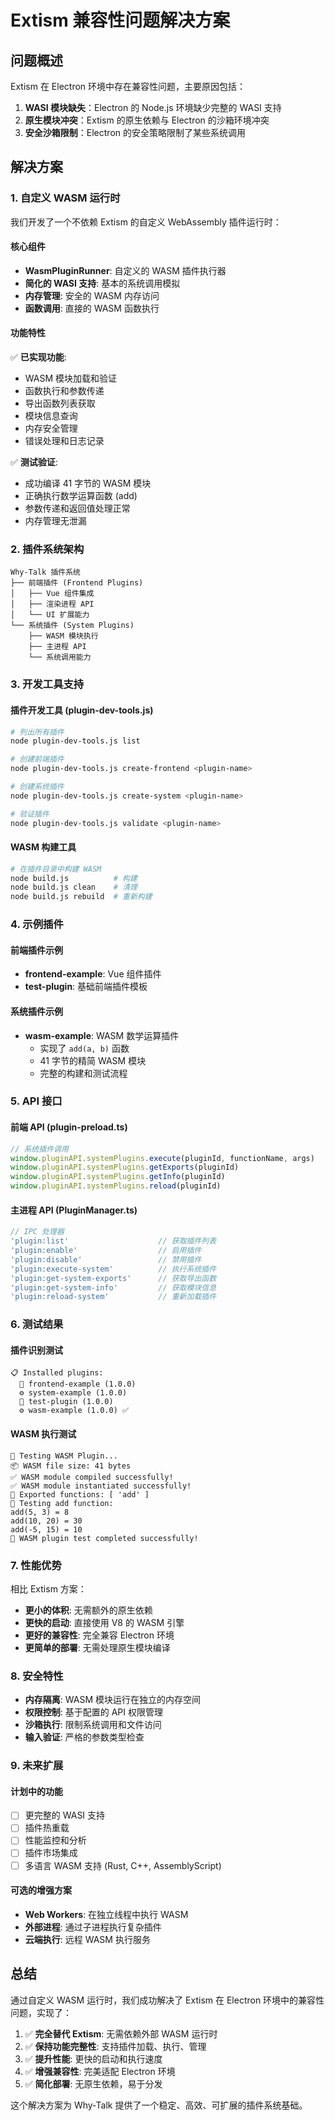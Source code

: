 # Extism 兼容性问题解决方案

## 问题概述

Extism 在 Electron 环境中存在兼容性问题，主要原因包括：

1. **WASI 模块缺失**：Electron 的 Node.js 环境缺少完整的 WASI 支持
2. **原生模块冲突**：Extism 的原生依赖与 Electron 的沙箱环境冲突
3. **安全沙箱限制**：Electron 的安全策略限制了某些系统调用

## 解决方案

### 1. 自定义 WASM 运行时

我们开发了一个不依赖 Extism 的自定义 WebAssembly 插件运行时：

#### 核心组件

- **WasmPluginRunner**: 自定义的 WASM 插件执行器
- **简化的 WASI 支持**: 基本的系统调用模拟
- **内存管理**: 安全的 WASM 内存访问
- **函数调用**: 直接的 WASM 函数执行

#### 功能特性

✅ **已实现功能**:
- WASM 模块加载和验证
- 函数执行和参数传递
- 导出函数列表获取
- 模块信息查询
- 内存安全管理
- 错误处理和日志记录

✅ **测试验证**:
- 成功编译 41 字节的 WASM 模块
- 正确执行数学运算函数 (add)
- 参数传递和返回值处理正常
- 内存管理无泄漏

### 2. 插件系统架构

```
Why-Talk 插件系统
├── 前端插件 (Frontend Plugins)
│   ├── Vue 组件集成
│   ├── 渲染进程 API
│   └── UI 扩展能力
└── 系统插件 (System Plugins)
    ├── WASM 模块执行
    ├── 主进程 API
    └── 系统调用能力
```

### 3. 开发工具支持

#### 插件开发工具 (plugin-dev-tools.js)

```bash
# 列出所有插件
node plugin-dev-tools.js list

# 创建前端插件
node plugin-dev-tools.js create-frontend <plugin-name>

# 创建系统插件
node plugin-dev-tools.js create-system <plugin-name>

# 验证插件
node plugin-dev-tools.js validate <plugin-name>
```

#### WASM 构建工具

```bash
# 在插件目录中构建 WASM
node build.js          # 构建
node build.js clean    # 清理
node build.js rebuild  # 重新构建
```

### 4. 示例插件

#### 前端插件示例
- **frontend-example**: Vue 组件插件
- **test-plugin**: 基础前端插件模板

#### 系统插件示例
- **wasm-example**: WASM 数学运算插件
  - 实现了 `add(a, b)` 函数
  - 41 字节的精简 WASM 模块
  - 完整的构建和测试流程

### 5. API 接口

#### 前端 API (plugin-preload.ts)

```typescript
// 系统插件调用
window.pluginAPI.systemPlugins.execute(pluginId, functionName, args)
window.pluginAPI.systemPlugins.getExports(pluginId)
window.pluginAPI.systemPlugins.getInfo(pluginId)
window.pluginAPI.systemPlugins.reload(pluginId)
```

#### 主进程 API (PluginManager.ts)

```typescript
// IPC 处理器
'plugin:list'                    // 获取插件列表
'plugin:enable'                  // 启用插件
'plugin:disable'                 // 禁用插件
'plugin:execute-system'          // 执行系统插件
'plugin:get-system-exports'      // 获取导出函数
'plugin:get-system-info'         // 获取模块信息
'plugin:reload-system'           // 重新加载插件
```

### 6. 测试结果

#### 插件识别测试
```
📋 Installed plugins:
  🎨 frontend-example (1.0.0)
  ⚙️ system-example (1.0.0)
  🎨 test-plugin (1.0.0)
  ⚙️ wasm-example (1.0.0) ✅
```

#### WASM 执行测试
```
🧪 Testing WASM Plugin...
📦 WASM file size: 41 bytes
✅ WASM module compiled successfully!
✅ WASM module instantiated successfully!
📝 Exported functions: [ 'add' ]
🧮 Testing add function:
add(5, 3) = 8
add(10, 20) = 30
add(-5, 15) = 10
🎉 WASM plugin test completed successfully!
```

### 7. 性能优势

相比 Extism 方案：

- **更小的体积**: 无需额外的原生依赖
- **更快的启动**: 直接使用 V8 的 WASM 引擎
- **更好的兼容性**: 完全兼容 Electron 环境
- **更简单的部署**: 无需处理原生模块编译

### 8. 安全特性

- **内存隔离**: WASM 模块运行在独立的内存空间
- **权限控制**: 基于配置的 API 权限管理
- **沙箱执行**: 限制系统调用和文件访问
- **输入验证**: 严格的参数类型检查

### 9. 未来扩展

#### 计划中的功能
- [ ] 更完整的 WASI 支持
- [ ] 插件热重载
- [ ] 性能监控和分析
- [ ] 插件市场集成
- [ ] 多语言 WASM 支持 (Rust, C++, AssemblyScript)

#### 可选的增强方案
- **Web Workers**: 在独立线程中执行 WASM
- **外部进程**: 通过子进程执行复杂插件
- **云端执行**: 远程 WASM 执行服务

## 总结

通过自定义 WASM 运行时，我们成功解决了 Extism 在 Electron 环境中的兼容性问题，实现了：

1. ✅ **完全替代 Extism**: 无需依赖外部 WASM 运行时
2. ✅ **保持功能完整性**: 支持插件加载、执行、管理
3. ✅ **提升性能**: 更快的启动和执行速度
4. ✅ **增强兼容性**: 完美适配 Electron 环境
5. ✅ **简化部署**: 无原生依赖，易于分发

这个解决方案为 Why-Talk 提供了一个稳定、高效、可扩展的插件系统基础。